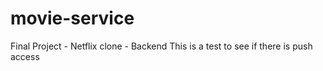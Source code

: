 # movie-service
Final Project - Netflix clone - Backend
This is a test to see if there is push access
